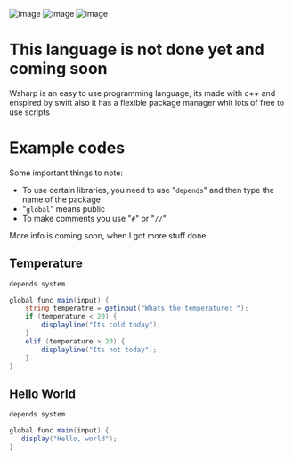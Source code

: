 ![image](https://cdn.discordapp.com/attachments/910436116811878410/977341210228322324/textbutgray.png)
![image](https://img.shields.io/badge/Version-0.0.0-red)
![image](https://img.shields.io/badge/license-MIT-green)



# This language is not done yet and coming soon

Wsharp is an easy to use programming language, its made with c++ and enspired by swift
also it has a flexible package manager whit lots of free to use scripts

# Example codes
Some important things to note:
- To use certain libraries, you need to use "``depends``" and then type the name of the package
- "``global``" means public 
- To make comments you use "``#``" or "``//``"

More info is coming soon, when I got more stuff done.

## Temperature

```cs
depends system

global func main(input) {
    string temperatre = getinput("Whats the temperature: ");
    if (temperature < 20) {
        displayline("Its cold today");
    } 
    elif (temperature > 20) {
        displayline("Its hot today");
    }
} 
```

## Hello World

```cs
depends system

global func main(input) {
   display("Hello, world");
}
```

